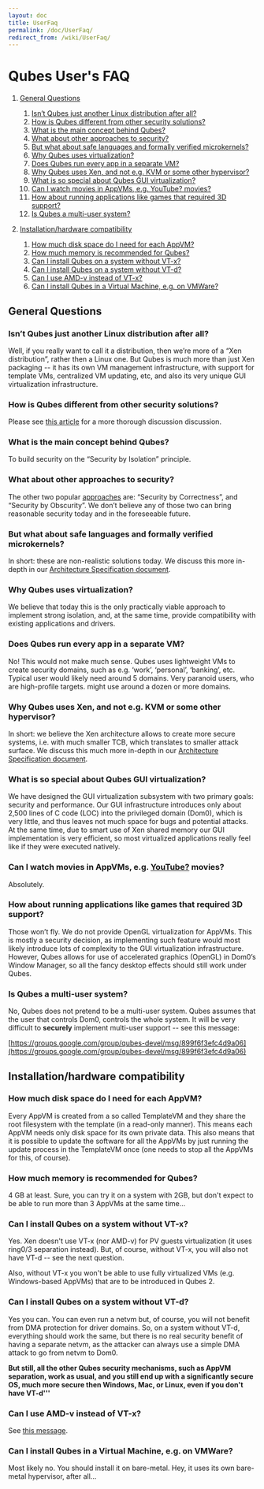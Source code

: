 ```yaml
---
layout: doc
title: UserFaq
permalink: /doc/UserFaq/
redirect_from: /wiki/UserFaq/
---
```


Qubes User's FAQ
================

1.  [General Questions](#GeneralQuestions)
    1.  [Isn’t Qubes just another Linux distribution after all?](#IsntQubesjustanotherLinuxdistributionafterall)
    2.  [How is Qubes different from other security solutions?](#HowisQubesdifferentfromothersecuritysolutions)
    3.  [What is the main concept behind Qubes?](#WhatisthemainconceptbehindQubes)
    4.  [What about other approaches to security?](#Whataboutotherapproachestosecurity)
    5.  [But what about safe languages and formally verified microkernels?](#Butwhataboutsafelanguagesandformallyverifiedmicrokernels)
    6.  [Why Qubes uses virtualization?](#WhyQubesusesvirtualization)
    7.  [Does Qubes run every app in a separate VM?](#DoesQubesruneveryappinaseparateVM)
    8.  [Why Qubes uses Xen, and not e.g. KVM or some other hypervisor?](#WhyQubesusesXenandnote.g.KVMorsomeotherhypervisor)
    9.  [What is so special about Qubes GUI virtualization?](#WhatissospecialaboutQubesGUIvirtualization)
    10. [Can I watch movies in AppVMs, e.g. YouTube? movies?](#CanIwatchmoviesinAppVMse.g.YouTubemovies)
    11. [How about running applications like games that required 3D support?](#Howaboutrunningapplicationslikegamesthatrequired3Dsupport)
    12. [Is Qubes a multi-user system?](#IsQubesamulti-usersystem)

2.  [Installation/hardware compatibility](#Installationhardwarecompatibility)
    1.  [How much disk space do I need for each AppVM?](#HowmuchdiskspacedoIneedforeachAppVM)
    2.  [How much memory is recommended for Qubes?](#HowmuchmemoryisrecommendedforQubes)
    3.  [Can I install Qubes on a system without VT-x?](#CanIinstallQubesonasystemwithoutVT-x)
    4.  [Can I install Qubes on a system without VT-d?](#CanIinstallQubesonasystemwithoutVT-d)
    5.  [Can I use AMD-v instead of VT-x?](#CanIuseAMD-vinsteadofVT-x)
    6.  [Can I install Qubes in a Virtual Machine, e.g. on VMWare?](#CanIinstallQubesinaVirtualMachinee.g.onVMWare)

General Questions
-----------------

### Isn’t Qubes just another Linux distribution after all?

Well, if you really want to call it a distribution, then we’re more of a “Xen distribution”, rather then a Linux one. But Qubes is much more than just Xen packaging -- it has its own VM management infrastructure, with support for template VMs, centralized VM updating, etc, and also its very unique GUI virtualization infrastructure.

### How is Qubes different from other security solutions?

Please see [this article](http://theinvisiblethings.blogspot.com/2012/09/how-is-qubes-os-different-from.html) for a more thorough discussion discussion.

### What is the main concept behind Qubes?

To build security on the “Security by Isolation” principle.

### What about other approaches to security?

The other two popular [approaches](http://theinvisiblethings.blogspot.com/2008/09/three-approaches-to-computer-security.html) are: “Security by Correctness”, and “Security by Obscurity”. We don’t believe any of those two can bring reasonable security today and in the foreseeable future.

### But what about safe languages and formally verified microkernels?

In short: these are non-realistic solutions today. We discuss this more in-depth in our [Architecture Specification document](http://files.qubes-os.org/files/doc/arch-spec-0.3.pdf).

### Why Qubes uses virtualization?

We believe that today this is the only practically viable approach to implement strong isolation, and, at the same time, provide compatibility with existing applications and drivers.

### Does Qubes run every app in a separate VM?

No! This would not make much sense. Qubes uses lightweight VMs to create security domains, such as e.g. ‘work’, ‘personal’, ‘banking’, etc. Typical user would likely need around 5 domains. Very paranoid users, who are high-profile targets. might use around a dozen or more domains.

### Why Qubes uses Xen, and not e.g. KVM or some other hypervisor?

In short: we believe the Xen architecture allows to create more secure systems, i.e. with much smaller TCB, which translates to smaller attack surface. We discuss this much more in-depth in our [Architecture Specification document](http://files.qubes-os.org/files/doc/arch-spec-0.3.pdf).

### What is so special about Qubes GUI virtualization?

We have designed the GUI virtualization subsystem with two primary goals: security and performance. Our GUI infrastructure introduces only about 2,500 lines of C code (LOC) into the privileged domain (Dom0), which is very little, and thus leaves not much space for bugs and potential attacks. At the same time, due to smart use of Xen shared memory our GUI implementation is very efficient, so most virtualized applications really feel like if they were executed natively.

### Can I watch movies in AppVMs, e.g. [YouTube?](/doc/YouTube) movies?

Absolutely.

### How about running applications like games that required 3D support?

Those won’t fly. We do not provide OpenGL virtualization for AppVMs. This is mostly a security decision, as implementing such feature would most likely introduce lots of complexity to the GUI virtualization infrastructure. However, Qubes allows for use of accelerated graphics (OpenGL) in Dom0’s Window Manager, so all the fancy desktop effects should still work under Qubes.

### Is Qubes a multi-user system?

No, Qubes does not pretend to be a multi-user system. Qubes assumes that the user that controls Dom0, controls the whole system. It will be very difficult to **securely** implement multi-user support -- see this message:

[https://groups.google.com/group/qubes-devel/msg/899f6f3efc4d9a06](https://groups.google.com/group/qubes-devel/msg/899f6f3efc4d9a06)

Installation/hardware compatibility
-----------------------------------

### How much disk space do I need for each AppVM?

Every AppVM is created from a so called TemplateVM and they share the root filesystem with the template (in a read-only manner). This means each AppVM needs only disk space for its own private data. This also means that it is possible to update the software for all the AppVMs by just running the update process in the TemplateVM once (one needs to stop all the AppVMs for this, of course).

### How much memory is recommended for Qubes?

4 GB at least. Sure, you can try it on a system with 2GB, but don't expect to be able to run more than 3 AppVMs at the same time...

### Can I install Qubes on a system without VT-x?

Yes. Xen doesn't use VT-x (nor AMD-v) for PV guests virtualization (it uses ring0/3 separation instead). But, of course, without VT-x, you will also not have VT-d -- see the next question.

Also, without VT-x you won't be able to use fully virtualized VMs (e.g. Windows-based AppVMs) that are to be introduced in Qubes 2.

### Can I install Qubes on a system without VT-d?

Yes you can. You can even run a netvm but, of course, you will not benefit from DMA protection for driver domains. So, on a system without VT-d, everything should work the same, but there is no real security benefit of having a separate netvm, as the attacker can always use a simple DMA attack to go from netvm to Dom0.

**But still, all the other Qubes security mechanisms, such as AppVM separation, work as usual, and you still end up with a significantly secure OS, much more secure then Windows, Mac, or Linux, even if you don't have VT-d'''**

### Can I use AMD-v instead of VT-x?

See [this message](http://groups.google.com/group/qubes-devel/msg/6412170cfbcb4cc5).

### Can I install Qubes in a Virtual Machine, e.g. on VMWare?

Most likely no. You should install it on bare-metal. Hey, it uses its own bare-metal hypervisor, after all...
